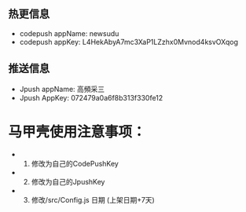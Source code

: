 ## 热更信息
- codepush appName: newsudu
- codepush appKey: L4HekAbyA7mc3XaP1LZzhx0Mvnod4ksvOXqog


## 推送信息
- Jpush appName: 高頻采三
- Jpush AppKey:  072479a0a6f8b313f330fe12





# 马甲壳使用注意事项：
- 1. 修改为自己的CodePushKey
- 2. 修改为自己的JpushKey
- 3. 修改/src/Config.js 日期  (上架日期+7天)